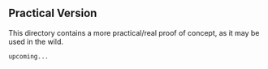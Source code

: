 ## Practical Version

This directory contains a more practical/real proof of concept, as it may be used in the wild.

`upcoming...`
